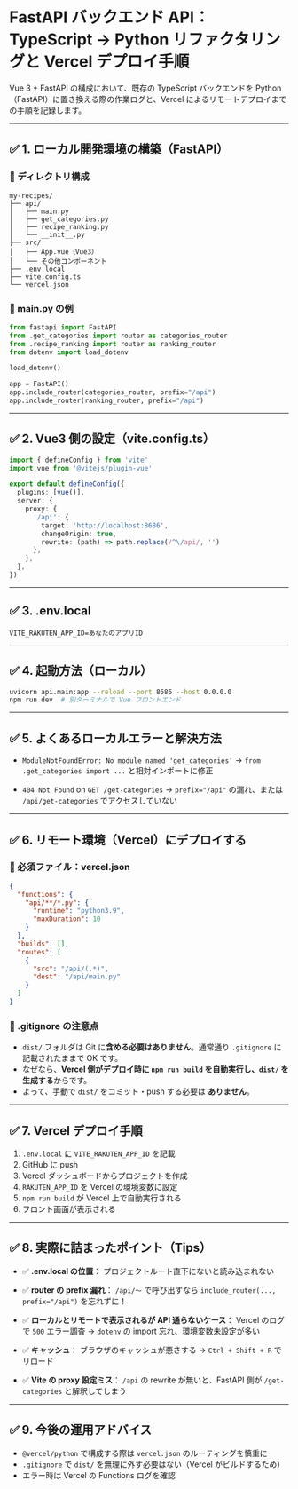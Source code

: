 
# FastAPI バックエンド API：TypeScript → Python リファクタリングと Vercel デプロイ手順

Vue 3 + FastAPI の構成において、既存の TypeScript バックエンドを Python（FastAPI）に置き換える際の作業ログと、Vercel によるリモートデプロイまでの手順を記録します。

---

## ✅ 1. ローカル開発環境の構築（FastAPI）

### 📁 ディレクトリ構成

```
my-recipes/
├── api/
│   ├── main.py
│   ├── get_categories.py
│   ├── recipe_ranking.py
│   └── __init__.py
├── src/
│   ├── App.vue（Vue3）
│   └── その他コンポーネント
├── .env.local
├── vite.config.ts
└── vercel.json
```

### 🔧 main.py の例

```python
from fastapi import FastAPI
from .get_categories import router as categories_router
from .recipe_ranking import router as ranking_router
from dotenv import load_dotenv

load_dotenv()

app = FastAPI()
app.include_router(categories_router, prefix="/api")
app.include_router(ranking_router, prefix="/api")
```

---

## ✅ 2. Vue3 側の設定（vite.config.ts）

```ts
import { defineConfig } from 'vite'
import vue from '@vitejs/plugin-vue'

export default defineConfig({
  plugins: [vue()],
  server: {
    proxy: {
      '/api': {
        target: 'http://localhost:8686',
        changeOrigin: true,
        rewrite: (path) => path.replace(/^\/api/, '')
      },
    },
  },
})
```

---

## ✅ 3. .env.local

```
VITE_RAKUTEN_APP_ID=あなたのアプリID
```

---

## ✅ 4. 起動方法（ローカル）

```bash
uvicorn api.main:app --reload --port 8686 --host 0.0.0.0
npm run dev  # 別ターミナルで Vue フロントエンド
```

---

## ✅ 5. よくあるローカルエラーと解決方法

- `ModuleNotFoundError: No module named 'get_categories'`
  → `from .get_categories import ...` と相対インポートに修正

- `404 Not Found` on `GET /get-categories`
  → `prefix="/api"` の漏れ、または `/api/get-categories` でアクセスしていない

---

## ✅ 6. リモート環境（Vercel）にデプロイする

### 🔧 必須ファイル：vercel.json

```json
{
  "functions": {
    "api/**/*.py": {
      "runtime": "python3.9",
      "maxDuration": 10
    }
  },
  "builds": [],
  "routes": [
    {
      "src": "/api/(.*)",
      "dest": "/api/main.py"
    }
  ]
}
```

### 📁 .gitignore の注意点

- `dist/` フォルダは Git に**含める必要はありません**。通常通り `.gitignore` に記載されたままで OK です。
- なぜなら、**Vercel 側がデプロイ時に `npm run build` を自動実行し、`dist/` を生成する**からです。
- よって、手動で `dist/` をコミット・push する必要は **ありません**。

---

## ✅ 7. Vercel デプロイ手順

1. `.env.local` に `VITE_RAKUTEN_APP_ID` を記載
2. GitHub に push
3. Vercel ダッシュボードからプロジェクトを作成
4. `RAKUTEN_APP_ID` を Vercel の環境変数に設定
5. `npm run build` が Vercel 上で自動実行される
6. フロント画面が表示される

---

## ✅ 8. 実際に詰まったポイント（Tips）

- ✅ **.env.local の位置**：
  プロジェクトルート直下にないと読み込まれない

- ✅ **router の prefix 漏れ**：
  `/api/～` で呼び出すなら `include_router(..., prefix="/api")` を忘れずに！

- ✅ **ローカルとリモートで表示されるが API 通らないケース**：
  Vercel のログで `500` エラー調査 → `dotenv` の import 忘れ、環境変数未設定が多い

- ✅ **キャッシュ**：
  ブラウザのキャッシュが悪さする → `Ctrl + Shift + R` でリロード

- ✅ **Vite の proxy 設定ミス**：
  `/api` の rewrite が無いと、FastAPI 側が `/get-categories` と解釈してしまう

---

## ✅ 9. 今後の運用アドバイス

- `@vercel/python` で構成する際は `vercel.json` のルーティングを慎重に
- `.gitignore` で `dist/` を無理に外す必要はない（Vercel がビルドするため）
- エラー時は Vercel の Functions ログを確認
